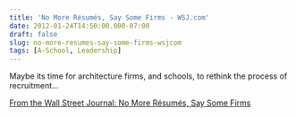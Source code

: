 ```yaml
---
title: 'No More Résumés, Say Some Firms - WSJ.com'
date: 2012-01-24T14:50:00.000-07:00
draft: false
slug: no-more-resumes-say-some-firms-wsjcom
tags: [A-School, Leadership]
---
```


Maybe its time for architecture firms, and schools, to rethink the process of recruitment...  
  
[From the Wall Street Journal: No More Résumés, Say Some Firms](http://online.wsj.com/article/SB10001424052970203750404577173031991814896.html)